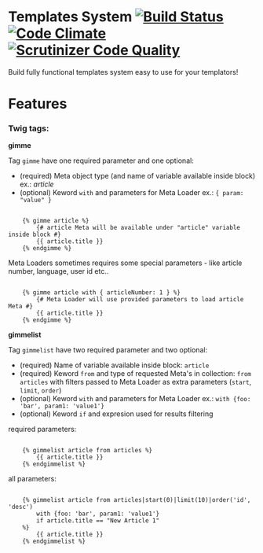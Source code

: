 Templates System [![Build Status](https://travis-ci.org/SuperdeskWebPublisher/templates-system.svg?branch=master)](https://travis-ci.org/SuperdeskWebPublisher/templates-system) [![Code Climate](https://codeclimate.com/github/SuperdeskWebPublisher/templates-system/badges/gpa.svg)](https://codeclimate.com/github/SuperdeskWebPublisher/templates-system) [![Scrutinizer Code Quality](https://scrutinizer-ci.com/g/SuperdeskWebPublisher/templates-system/badges/quality-score.png?b=master)](https://scrutinizer-ci.com/g/SuperdeskWebPublisher/templates-system/?branch=master)
=====

Build fully functional templates system easy to use for your templators!

Features
========

### Twig tags:


**gimme**


Tag ```gimme``` have one required parameter and one optional:

 * (required) Meta object type (and name of variable available inside block) ex.: *article*
 * (optional) Keword `with` and parameters for Meta Loader ex.: `{ param: "value" }`

```twig

    {% gimme article %}
        {# article Meta will be available under "article" variable inside block #}
        {{ article.title }}
    {% endgimme %}
```

Meta Loaders sometimes requires some special parameters - like article number, language, user id etc.. 

```twig

    {% gimme article with { articleNumber: 1 } %}
        {# Meta Loader will use provided parameters to load article Meta #}
        {{ article.title }}
    {% endgimme %}
```

**gimmelist**


Tag ```gimmelist``` have two required parameter and two optional:

 * (required) Name of variable available inside block: `article`
 * (required) Keword `from` and type of requested Meta's in collection: `from articles` with filters passed to Meta Loader as extra parameters (`start`, `limit`, `order`)
 * (optional) Keword `with` and parameters for Meta Loader ex.: `with {foo: 'bar', param1: 'value1'}`
 * (optional) Keword `if` and expresion used for results filtering

required parameters:

```twig

    {% gimmelist article from articles %}
        {{ article.title }}
    {% endgimmelist %}
```

all parameters:

```twig

    {% gimmelist article from articles|start(0)|limit(10)|order('id', 'desc') 
        with {foo: 'bar', param1: 'value1'} 
        if article.title == "New Article 1"
    %}
        {{ article.title }}
    {% endgimmelist %}
```
